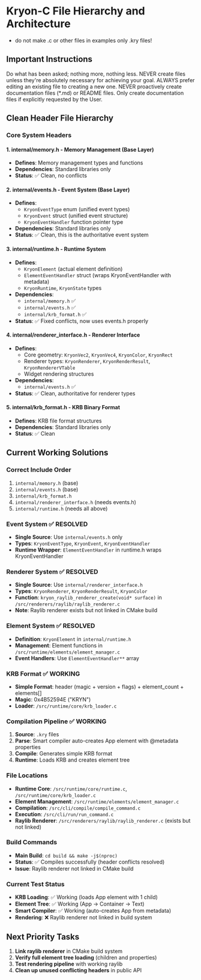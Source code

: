 # Kryon-C File Hierarchy and Architecture

- do not make .c or other files in examples only .kry files!

## Important Instructions
Do what has been asked; nothing more, nothing less.
NEVER create files unless they're absolutely necessary for achieving your goal.
ALWAYS prefer editing an existing file to creating a new one.
NEVER proactively create documentation files (*.md) or README files. Only create documentation files if explicitly requested by the User.

## Clean Header File Hierarchy

### **Core System Headers**

#### **1. internal/memory.h** - Memory Management (Base Layer)
- **Defines**: Memory management types and functions
- **Dependencies**: Standard libraries only
- **Status**: ✅ Clean, no conflicts

#### **2. internal/events.h** - Event System (Base Layer)
- **Defines**: 
  - `KryonEventType` enum (unified event types)
  - `KryonEvent` struct (unified event structure)
  - `KryonEventHandler` function pointer type
- **Dependencies**: Standard libraries only
- **Status**: ✅ Clean, this is the authoritative event system

#### **3. internal/runtime.h** - Runtime System
- **Defines**:
  - `KryonElement` (actual element definition)
  - `ElementEventHandler` struct (wraps KryonEventHandler with metadata)
  - `KryonRuntime`, `KryonState` types
- **Dependencies**: 
  - `internal/memory.h` ✅
  - `internal/events.h` ✅ 
  - `internal/krb_format.h` ✅
- **Status**: ✅ Fixed conflicts, now uses events.h properly

#### **4. internal/renderer_interface.h** - Renderer Interface
- **Defines**:
  - Core geometry: `KryonVec2`, `KryonVec4`, `KryonColor`, `KryonRect`
  - Renderer types: `KryonRenderer`, `KryonRenderResult`, `KryonRendererVTable`
  - Widget rendering structures
- **Dependencies**: 
  - `internal/events.h` ✅
- **Status**: ✅ Clean, authoritative for renderer types

#### **5. internal/krb_format.h** - KRB Binary Format
- **Defines**: KRB file format structures
- **Dependencies**: Standard libraries only
- **Status**: ✅ Clean

## **Current Working Solutions**

### **Correct Include Order**
1. `internal/memory.h` (base)
2. `internal/events.h` (base)  
3. `internal/krb_format.h` 
4. `internal/renderer_interface.h` (needs events.h)
5. `internal/runtime.h` (needs all above)

### **Event System** ✅ RESOLVED
- **Single Source**: Use `internal/events.h` only
- **Types**: `KryonEventType`, `KryonEvent`, `KryonEventHandler`
- **Runtime Wrapper**: `ElementEventHandler` in runtime.h wraps KryonEventHandler

### **Renderer System** ✅ RESOLVED  
- **Single Source**: Use `internal/renderer_interface.h`
- **Types**: `KryonRenderer`, `KryonRenderResult`, `KryonColor`
- **Function**: `kryon_raylib_renderer_create(void* surface)` in `/src/renderers/raylib/raylib_renderer.c`
- **Note**: Raylib renderer exists but not linked in CMake build

### **Element System** ✅ RESOLVED
- **Definition**: `KryonElement` in `internal/runtime.h`
- **Management**: Element functions in `/src/runtime/elements/element_manager.c`
- **Event Handlers**: Use `ElementEventHandler**` array

### **KRB Format** ✅ WORKING
- **Simple Format**: header (magic + version + flags) + element_count + elements[]
- **Magic**: 0x4B52594E ("KRYN")  
- **Loader**: `/src/runtime/core/krb_loader.c`

### **Compilation Pipeline** ✅ WORKING
1. **Source**: `.kry` files
2. **Parse**: Smart compiler auto-creates App element with @metadata properties
3. **Compile**: Generates simple KRB format
4. **Runtime**: Loads KRB and creates element tree

### **File Locations**
- **Runtime Core**: `/src/runtime/core/runtime.c`, `/src/runtime/core/krb_loader.c`
- **Element Management**: `/src/runtime/elements/element_manager.c`  
- **Compilation**: `/src/cli/compile/compile_command.c`
- **Execution**: `/src/cli/run/run_command.c`
- **Raylib Renderer**: `/src/renderers/raylib/raylib_renderer.c` (exists but not linked)

### **Build Commands**
- **Main Build**: `cd build && make -j$(nproc)`
- **Status**: ✅ Compiles successfully (header conflicts resolved)
- **Issue**: Raylib renderer not linked in CMake build

### **Current Test Status**
- **KRB Loading**: ✅ Working (loads App element with 1 child)
- **Element Tree**: ✅ Working (App → Container → Text)
- **Smart Compiler**: ✅ Working (auto-creates App from metadata)
- **Rendering**: ❌ Raylib renderer not linked in build system

## **Next Priority Tasks**

1. **Link raylib renderer** in CMake build system
2. **Verify full element tree loading** (children and properties)
3. **Test rendering pipeline** with working raylib
4. **Clean up unused conflicting headers** in public API